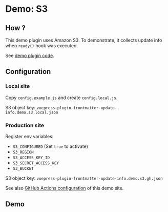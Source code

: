 # Demo: S3


## How ?

This demo plugin uses Amazon S3.
To demonstrate, it collects update info when `ready()` hook was executed.

See [demo plugin code](https://github.com/smori1983/vuepress-plugin-frontmatter-update-info-demo/tree/master/docs/.vuepress/plugins/generation-data-demo-s3).


## Configuration

### Local site

Copy `config.example.js` and create `config.local.js`.

S3 object key: `vuepress-plugin-frontmatter-update-info.demo.s3.local.json`

### Production site

Register env variables:

- `S3_CONFIGURED` (Set `true` to activate)
- `S3_REGION`
- `S3_ACCESS_KEY_ID`
- `S3_SECRET_ACCESS_KEY`
- `S3_BUCKET`

S3 object key: `vuepress-plugin-frontmatter-update-info.demo.s3.gh.json`

See also [GitHub Actions configuration](https://github.com/smori1983/vuepress-plugin-frontmatter-update-info-demo/blob/master/.github/workflows/pages.yml) of this demo site.


## Demo


<GenerationDataDemoS3Demo/>
